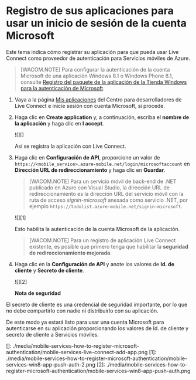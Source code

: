 <properties pageTitle="Register for Microsoft authentication - Mobile Services" metaKeywords="Azure registering application, Azure Microsoft authentication, application authenticate, authenticate mobile services" description="Learn how to register for Microsoft authentication in your Azure Mobile Services application." metaCanonical="" disqusComments="0" umbracoNaviHide="1" title="Register your apps to use a Microsoft Account login" authors="glenga" services="mobile-services" documentationCenter="Mobile" />

<tags ms.service="mobile-services" ms.workload="mobile" ms.tgt_pltfrm="mobile-multiple" ms.devlang="multiple" ms.topic="article" ms.date="01/01/1900" ms.author="glenga"></tags>

# Registro de sus aplicaciones para usar un inicio de sesión de la cuenta Microsoft

Este tema indica cómo registrar su aplicación para que pueda usar Live Connect como proveedor de autenticación para Servicios móviles de Azure.

> [WACOM.NOTE] Para configurar la autenticación de la cuenta Microsoft de una aplicación Windows 8.1 o Windows Phone 8.1, consulte [Registro del paquete de la aplicación de la Tienda Windows para la autenticación de Microsoft][].

1.  Vaya a la página [Mis aplicaciones][] del Centro para desarrolladores de Live Connect e inicie sesión con cuenta Microsoft, si procede.

2.  Haga clic en **Create application** y, a continuación, escriba el **nombre de la aplicación** y haga clic en **I accept**.

    ![][]

    Así se registra la aplicación con Live Connect.

3.  Haga clic en **Configuración de API**, proporcione un valor de `https://<mobile_service>.azure-mobile.net/login/microsoftaccount` en **Dirección URL de redireccionamiento** y haga clic en **Guardar**.

    > [WACOM.NOTE] Para un servicio móvil de back-end de .NET publicado en Azure con Visual Studio, la dirección URL de redireccionamiento es la dirección URL del servicio móvil con la ruta de acceso *signin-microsoft* anexada como servicio .NET, por ejemplo `https://todolist.azure-mobile.net/signin-microsoft`.

    ![][1]

    Esto habilita la autenticación de la cuenta Microsoft de la aplicación.

    > [WACOM.NOTE] Para un registro de aplicación Live Connect existente, es posible que primero tenga que habilitar la **seguridad de redireccionamiento mejorada**.

4.  Haga clic en la **Configuración de API** y anote los valores de **Id. de cliente** y **Secreto de cliente**.

    ![][2]

    <div class="dev-callout"><b>Nota de seguridad</b>
<p>El secreto de cliente es una credencial de seguridad importante, por lo que no debe compartirlo con nadie ni distribuirlo con su aplicaci&oacute;n.</p>
</div>

De este modo ya estará listo para usar una cuenta Microsoft para autenticarse en su aplicación proporcionando los valores de Id. de cliente y secreto de cliente a Servicios móviles.

<!-- Anchors. --> 
<!-- Images. --> 
<!-- URLs. -->

  [Registro del paquete de la aplicación de la Tienda Windows para la autenticación de Microsoft]: /es-es/documentation/articles/mobile-services-how-to-register-store-app-package-microsoft-authentication
  [Mis aplicaciones]: http://go.microsoft.com/fwlink/p/?LinkId=262039
  []: ./media/mobile-services-how-to-register-microsoft-authentication/mobile-services-live-connect-add-app.png
  [1]: ./media/mobile-services-how-to-register-microsoft-authentication/mobile-services-win8-app-push-auth-2.png
  [2]: ./media/mobile-services-how-to-register-microsoft-authentication/mobile-services-win8-app-push-auth.png
